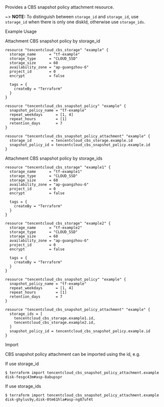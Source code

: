 Provides a CBS snapshot policy attachment resource.

~> **NOTE:** To distinguish between `storage_id` and `storage_id`, use `storage_id` when there is only one diskId, otherwise use `storage_ids`.

Example Usage

Attachment CBS snapshot policy by storage_id

```hcl
resource "tencentcloud_cbs_storage" "example" {
  storage_name      = "tf-example"
  storage_type      = "CLOUD_SSD"
  storage_size      = 60
  availability_zone = "ap-guangzhou-6"
  project_id        = 0
  encrypt           = false

  tags = {
    createBy = "Terraform"
  }
}

resource "tencentcloud_cbs_snapshot_policy" "example" {
  snapshot_policy_name = "tf-example"
  repeat_weekdays      = [1, 4]
  repeat_hours         = [1]
  retention_days       = 7
}

resource "tencentcloud_cbs_snapshot_policy_attachment" "example" {
  storage_id         = tencentcloud_cbs_storage.example.id
  snapshot_policy_id = tencentcloud_cbs_snapshot_policy.example.id
}
```

Attachment CBS snapshot policy by storage_ids

```hcl
resource "tencentcloud_cbs_storage" "example1" {
  storage_name      = "tf-example1"
  storage_type      = "CLOUD_SSD"
  storage_size      = 60
  availability_zone = "ap-guangzhou-6"
  project_id        = 0
  encrypt           = false

  tags = {
    createBy = "Terraform"
  }
}

resource "tencentcloud_cbs_storage" "example2" {
  storage_name      = "tf-example2"
  storage_type      = "CLOUD_SSD"
  storage_size      = 60
  availability_zone = "ap-guangzhou-6"
  project_id        = 0
  encrypt           = false

  tags = {
    createBy = "Terraform"
  }
}

resource "tencentcloud_cbs_snapshot_policy" "example" {
  snapshot_policy_name = "tf-example"
  repeat_weekdays      = [1, 4]
  repeat_hours         = [1]
  retention_days       = 7
}

resource "tencentcloud_cbs_snapshot_policy_attachment" "example" {
  storage_ids = [
    tencentcloud_cbs_storage.example1.id,
    tencentcloud_cbs_storage.example2.id,
  ]
  snapshot_policy_id = tencentcloud_cbs_snapshot_policy.example.id
}
```

Import

CBS snapshot policy attachment can be imported using the id, e.g.

If use storage_id

```
$ terraform import tencentcloud_cbs_snapshot_policy_attachment.example disk-fesgc43m#asp-8abupspr
```

If use storage_ids

```
$ terraform import tencentcloud_cbs_snapshot_policy_attachment.example disk-ghylus9y,disk-0tm61hla#asp-ng87uf4t
```
